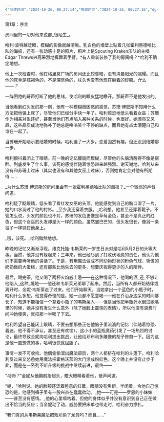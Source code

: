 ```yaml
---
{"创建时间":"2024-10-26, 00:27:14","修改时间":"2024-10-26, 00:27:16","dg-publish":true,"dg-home":true,"permalink":"/test/","tags":["gardenEntry"],"dgPassFrontmatter":true}
---
```


第1章：序言

房间里的一切对他来说都_很陌生_。

哈利·波特越眨眼，模糊的影像就越清晰。乳白色的墙壁上贴着几张霍利黑德哈比队的海报，还有一张动感十足的照片，照片上是Spouting Kraken乐队的主唱Edgar Threws兴高采烈地挥舞着手臂。*有人重新装修了我的房间吗？*哈利不确定地想。

他上一次检查时，他在格里莫广场的房间还比较昏暗，没有清晨阳光的照耀。而且他的床单是棕褐色的，不是深蓝色的，枕头也没有他现在躺着的舒服。_什么——？_

一阵困倦的鼾声打断了他的思绪，使哈利的眼皮猛地睁开。那鼾声不是他发出的。

当他看到红头发的那一刻，他有一种模糊而困惑的感觉，苏珊·博恩斯不知用什么方法把他骗上床了，尽管他们已经分手快一年了。哈利惊恐地低头看着女巫；苏珊作为相亲对象还好，甚至当他们有点陷入某种关系的时候，也很好。她漂亮又风趣，这些品质成功地弥补了她总是咯咯笑个不停的缺点，而且她有点太清楚自己和谁在一起了。

当苏珊开始暗示要结婚的时候，哈利退了一大步。恋爱固然有趣，但还没到结婚那一步。

哈利颤抖着闭上了眼睛。前一晚的记忆朦胧而模糊，尽管他的头脑清醒得不像是宿醉。到底发生了什么事，该死的感觉伴随着惊恐越来越强烈。谢天谢地，哈利从来没有和苏珊上过床（其实也没有和其他女巫上过床），否则她肯定会对他有所期待……

_为什么苏珊·博恩斯的房间里会有一张霍利黑德哈比队的海报？_一个微弱的声音问道。

哈利眨了眨眼睛，低头看了看红发女巫的头顶。他能感觉到自己的胸口湿了一片，她的口水淌过了他的衬衫。_至少我还穿着衣服。_哈利想。他甚至还穿着靴子。不管怎么说，头发的颜色也不对，苏珊的发色更像是草莓金色，甚至不是真正的红色，但这个女巫的头发却是火一样的颜色。虽然皱巴巴的，但头发很长，像另一条毯子一样铺在他身上。

_哦，该死。_哈利黯然地想。

昨晚的记忆又渐渐浮现。维克托娃·韦斯莱的一岁生日派对是哈利5月2日的头等大事。当然，他并没有躲起来；三年来，他已经尽到了打败伏地魔的责任，他认为他们不需要再听他的讲话了。于是，有用魔法做成不同动物形状的粉色气球，骄傲的奶奶做的大蛋糕，还有那些比他失去的更多、想要庆祝得更少的人的陪伴。

最后，喝完茶，他又喝了两杯火焰威士忌——在这种情况下，他喝的酒_还_不够让他陷入_这种_境地——他还和韦斯莱兄弟聊了起来。然后，当所有人都开始结伴或离开时，金妮·韦斯莱走了过来。他们开始聊天，当她拿出一个蓝色的小瓶子时，哈利什么多想。他觉得奇怪的是，她一点都不愿意喝——他在乔治身边呆的时间够长了，知道不能相信一个拿着小瓶子的韦斯莱人——但是当他把半瓶药水倒进她嘴里的时候，她并没有发生什么意外（除了她脸上震惊的表情），所以他没有浪费时间冲她傻笑，就把那一半喝了下去。

哈利希望自己能闭上眼睛，不要去想那些正在他脑子里流淌的记忆（伴随着惊恐、着迷，他不得不承认，甚至还有欢愉）。这小小的蓝瓶魔药引发了一场热烈的讨论，最终导致金妮向哈利提出挑战，让他给邓布利多雕像的胡子修剪一下。因为这是他一直想做的事，哈利很快就屈服了。

事情一发不可收拾。他俩偷偷溜出魔法部后，两个人都挤在哈利的斗篷下，哈利哈利反过来又怂恿她用魔法把霍格沃茨的大门涂成粉红色。这个晚上并没有止步于此，而是在一系列不断升级的挑战中继续前进，最终——

“_哈利？_”金妮从他胸前抬起头，瞪大眼睛看着他，低声问道。

“呃，"哈利说。她的脸颊还泛着睡意的红晕，眼睛没有焦距，半闭着，令他自己惊恐的是，他感到裤子里有一股兴奋在蠢蠢欲动。_她——可是——罗恩的小妹妹——甚至没有感情。_他的心里嘀咕着。但他的身体似乎并没有意识到自己正在做出不恰当的反应；当金妮动了动，威胁要把床单也带走时，哈利奋力挣扎。

“我们真的从韦斯莱魔法把戏坊偷了龙粪吗？而且……”